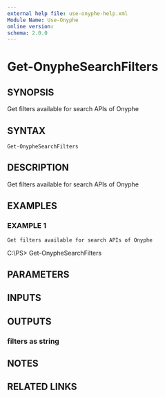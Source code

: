 ```yaml
---
external help file: use-onyphe-help.xml
Module Name: Use-Onyphe
online version:
schema: 2.0.0
---
```


# Get-OnypheSearchFilters

## SYNOPSIS
Get filters available for search APIs of Onyphe

## SYNTAX

```
Get-OnypheSearchFilters
```

## DESCRIPTION
Get filters available for search APIs of Onyphe

## EXAMPLES

### EXAMPLE 1
```
Get filters available for search APIs of Onyphe
```

C:\PS\> Get-OnypheSearchFilters

## PARAMETERS

## INPUTS

## OUTPUTS

### filters as string
## NOTES

## RELATED LINKS
